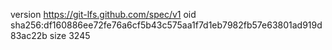 version https://git-lfs.github.com/spec/v1
oid sha256:df160886ee72fe76a6cf5b43c575aa1f7d1eb7982fb57e63801ad919d83ac22b
size 3245
